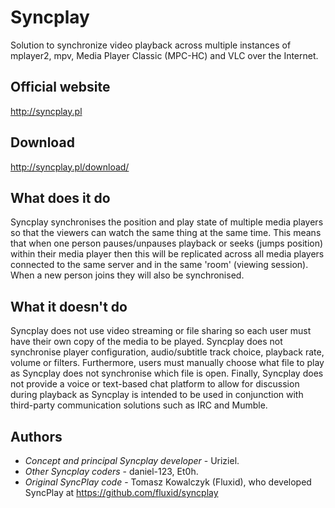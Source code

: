 #  Syncplay

Solution to synchronize video playback across multiple instances of mplayer2, mpv, Media Player Classic (MPC-HC) and VLC over the Internet.

## Official website
http://syncplay.pl

## Download
http://syncplay.pl/download/

## What does it do

Syncplay synchronises the position and play state of multiple media players so that the viewers can watch the same thing at the same time.
This means that when one person pauses/unpauses playback or seeks (jumps position) within their media player then this will be replicated across all media players connected to the same server and in the same 'room' (viewing session).
When a new person joins they will also be synchronised.

## What it doesn't do

Syncplay does not use video streaming or file sharing so each user must have their own copy of the media to be played. Syncplay does not synchronise player configuration, audio/subtitle track choice, playback rate, volume or filters. Furthermore, users must manually choose what file to play as Syncplay does not synchronise which file is open. Finally, Syncplay does not provide a voice or text-based chat platform to allow for discussion during playback as Syncplay is intended to be used in conjunction with third-party communication solutions such as IRC and Mumble.

## Authors
* *Concept and principal Syncplay developer* - Uriziel.
* *Other Syncplay coders* - daniel-123, Et0h.
* *Original SyncPlay code* - Tomasz Kowalczyk (Fluxid), who developed SyncPlay at https://github.com/fluxid/syncplay
